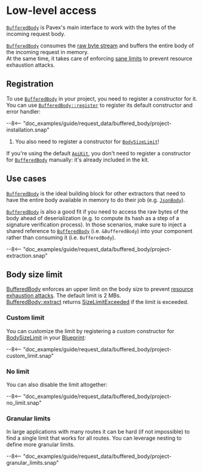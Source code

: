 # Low-level access

[`BufferedBody`][BufferedBody] is Pavex's main interface to work with the bytes of the incoming request body.

[`BufferedBody`][BufferedBody] consumes the [raw byte stream](../wire_data.md#rawincomingbody) and
buffers the entire body of the incoming request in memory.\
At the same time, it takes care of enforcing [sane limits](#body-size-limit) to prevent resource exhaustion attacks.

## Registration

To use [`BufferedBody`][BufferedBody] in your project, you need to register a constructor for it.
You can use [`BufferedBody::register`][BufferedBody::register] to register its default constructor
and error handler:

--8<-- "doc_examples/guide/request_data/buffered_body/project-installation.snap"

1. You also need to register a constructor for [`BodySizeLimit`][BodySizeLimit]!

If you're using the default [`ApiKit`](../../dependency_injection/kits.md),
you don't need to register a constructor for [`BufferedBody`][BufferedBody] manually:
it's already included in the kit.

## Use cases

[`BufferedBody`][BufferedBody] is the ideal building block for other extractors that need to have the entire body
available in memory to do their job (e.g. [`JsonBody`][JsonBody]).

[`BufferedBody`][BufferedBody] is also a good fit if you need to access the raw bytes of the
body ahead of deserialization (e.g. to compute its hash as a step of a signature verification process).
In those scenarios, make sure to inject a shared reference to [`BufferedBody`][BufferedBody] (i.e. `&BufferedBody`)
into your component rather than consuming it (i.e. `BufferedBody`).

--8<-- "doc_examples/guide/request_data/buffered_body/project-extraction.snap"

## Body size limit

[BufferedBody] enforces an upper limit on the body size to prevent [resource exhaustion attacks](https://owasp.org/API-Security/editions/2023/en/0xa4-unrestricted-resource-consumption/).
The default limit is 2 MBs.\
[BufferedBody::extract] returns [SizeLimitExceeded] if the limit is exceeded.

### Custom limit

You can customize the limit by registering a custom constructor for [BodySizeLimit] in your [Blueprint]:

--8<-- "doc_examples/guide/request_data/buffered_body/project-custom_limit.snap"

### No limit

You can also disable the limit altogether:

--8<-- "doc_examples/guide/request_data/buffered_body/project-no_limit.snap"

### Granular limits

In large applications with many routes it can be hard
(if not impossible) to find a single limit that works for all routes.
You can leverage nesting to define more granular limits.

--8<-- "doc_examples/guide/request_data/buffered_body/project-granular_limits.snap"

[BufferedBody]: /api_reference/pavex/request/body/struct.BufferedBody.html
[BufferedBody::register]: /api_reference/pavex/request/body/struct.BufferedBody.html#method.register
[JsonBody]: /api_reference/pavex/request/body/struct.JsonBody.html
[BufferedBody::extract]: /api_reference/pavex/request/body/struct.BufferedBody.html#method.extract
[SizeLimitExceeded]: /api_reference/pavex/request/body/errors/enum.ExtractBufferedBodyError.html#variant.SizeLimitExceeded
[BodySizeLimit]: /api_reference/pavex/request/body/enum.BodySizeLimit.html
[Blueprint]: /api_reference/pavex/blueprint/struct.Blueprint.html
